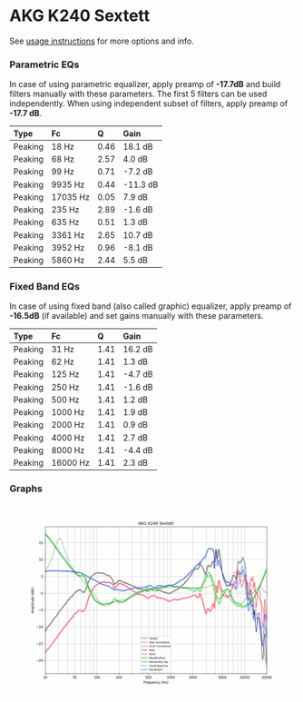 # AKG K240 Sextett
See [usage instructions](https://github.com/jaakkopasanen/AutoEq#usage) for more options and info.

### Parametric EQs
In case of using parametric equalizer, apply preamp of **-17.7dB** and build filters manually
with these parameters. The first 5 filters can be used independently.
When using independent subset of filters, apply preamp of **-17.7 dB**.

| Type    | Fc       |    Q | Gain     |
|:--------|:---------|:-----|:---------|
| Peaking | 18 Hz    | 0.46 | 18.1 dB  |
| Peaking | 68 Hz    | 2.57 | 4.0 dB   |
| Peaking | 99 Hz    | 0.71 | -7.2 dB  |
| Peaking | 9935 Hz  | 0.44 | -11.3 dB |
| Peaking | 17035 Hz | 0.05 | 7.9 dB   |
| Peaking | 235 Hz   | 2.89 | -1.6 dB  |
| Peaking | 635 Hz   | 0.51 | 1.3 dB   |
| Peaking | 3361 Hz  | 2.65 | 10.7 dB  |
| Peaking | 3952 Hz  | 0.96 | -8.1 dB  |
| Peaking | 5860 Hz  | 2.44 | 5.5 dB   |

### Fixed Band EQs
In case of using fixed band (also called graphic) equalizer, apply preamp of **-16.5dB**
(if available) and set gains manually with these parameters.

| Type    | Fc       |    Q | Gain    |
|:--------|:---------|:-----|:--------|
| Peaking | 31 Hz    | 1.41 | 16.2 dB |
| Peaking | 62 Hz    | 1.41 | 1.3 dB  |
| Peaking | 125 Hz   | 1.41 | -4.7 dB |
| Peaking | 250 Hz   | 1.41 | -1.6 dB |
| Peaking | 500 Hz   | 1.41 | 1.2 dB  |
| Peaking | 1000 Hz  | 1.41 | 1.9 dB  |
| Peaking | 2000 Hz  | 1.41 | 0.9 dB  |
| Peaking | 4000 Hz  | 1.41 | 2.7 dB  |
| Peaking | 8000 Hz  | 1.41 | -4.4 dB |
| Peaking | 16000 Hz | 1.41 | 2.3 dB  |

### Graphs
![](./AKG%20K240%20Sextett.png)